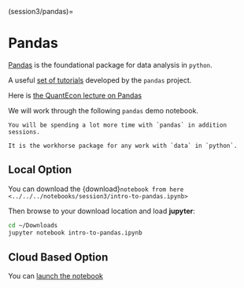 (session3/pandas)=
# Pandas

[Pandas](https://pandas.pydata.org) is the foundational package for data analysis in `python`.

A useful [set of tutorials](https://pandas.pydata.org/docs/getting_started/index.html) developed
by the `pandas` project.

Here is [the QuantEcon lecture on Pandas](https://python-programming.quantecon.org/pandas.html)

We will work through the following `pandas` demo notebook.

```{note}
You will be spending a lot more time with `pandas` in addition sessions. 

It is the workhorse package for any work with `data` in `python`.
```

## Local Option

You can download the {download}`notebook from here <../../../notebooks/session3/intro-to-pandas.ipynb>`

Then browse to your download location and load **jupyter**:

```bash
cd ~/Downloads
jupyter notebook intro-to-pandas.ipynb
```

## Cloud Based Option

You can [launch the notebook](https://mybinder.org/v2/gh/QuantEcon/2021-workshop-rsit/main?filepath=notebooks%2Fsession1%2Fintro-to-pandas.ipynb)